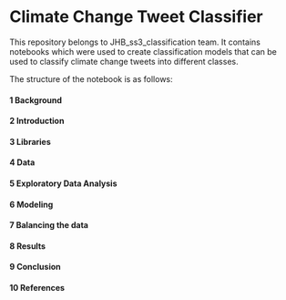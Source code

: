 # Climate Change Tweet Classifier 
This repository belongs to JHB_ss3_classification team. It contains notebooks which were used to create classification models that can be used to classify climate change tweets into different classes.

The structure of the notebook is as follows:

#### 1  Background

#### 2  Introduction

#### 3  Libraries

#### 4  Data

#### 5  Exploratory Data Analysis

#### 6  Modeling

#### 7  Balancing the data

#### 8  Results

#### 9  Conclusion

#### 10 References
